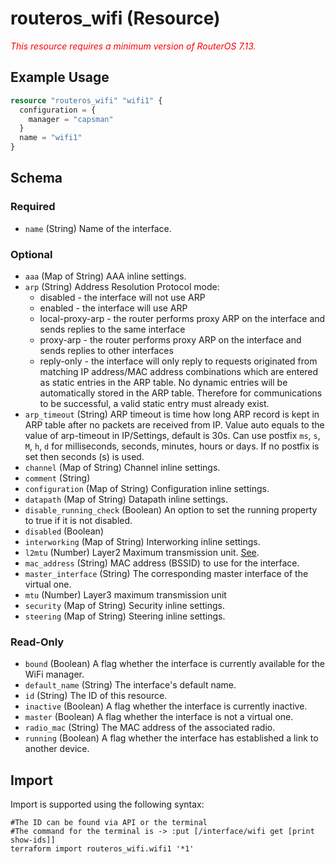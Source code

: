 # routeros_wifi (Resource)
*<span style="color:red">This resource requires a minimum version of RouterOS 7.13.</span>*

## Example Usage
```terraform
resource "routeros_wifi" "wifi1" {
  configuration = {
    manager = "capsman"
  }
  name = "wifi1"
}
```

<!-- schema generated by tfplugindocs -->
## Schema

### Required

- `name` (String) Name of the interface.

### Optional

- `aaa` (Map of String) AAA inline settings.
- `arp` (String) Address Resolution Protocol mode:
  * disabled - the interface will not use ARP
  * enabled - the interface will use ARP
  * local-proxy-arp - the router performs proxy ARP on the interface and sends replies to the same interface
  * proxy-arp - the router performs proxy ARP on the interface and sends replies to other interfaces
  * reply-only - the interface will only reply to requests originated from matching IP address/MAC address combinations which are entered as static entries in the ARP table. No dynamic entries will be automatically stored in the ARP table. Therefore for communications to be successful, a valid static entry must already exist.
- `arp_timeout` (String) ARP timeout is time how long ARP record is kept in ARP table after no packets are received from IP. Value auto equals to the value of arp-timeout in IP/Settings, default is 30s. Can use postfix `ms`, `s`, `M`, `h`, `d` for milliseconds, seconds, minutes, hours or days. If no postfix is set then seconds (s) is used.
- `channel` (Map of String) Channel inline settings.
- `comment` (String)
- `configuration` (Map of String) Configuration inline settings.
- `datapath` (Map of String) Datapath inline settings.
- `disable_running_check` (Boolean) An option to set the running property to true if it is not disabled.
- `disabled` (Boolean)
- `interworking` (Map of String) Interworking inline settings.
- `l2mtu` (Number) Layer2 Maximum transmission unit. [See](https://wiki.mikrotik.com/wiki/Maximum_Transmission_Unit_on_RouterBoards).
- `mac_address` (String) MAC address (BSSID) to use for the interface.
- `master_interface` (String) The corresponding master interface of the virtual one.
- `mtu` (Number) Layer3 maximum transmission unit
- `security` (Map of String) Security inline settings.
- `steering` (Map of String) Steering inline settings.

### Read-Only

- `bound` (Boolean) A flag whether the interface is currently available for the WiFi manager.
- `default_name` (String) The interface's default name.
- `id` (String) The ID of this resource.
- `inactive` (Boolean) A flag whether the interface is currently inactive.
- `master` (Boolean) A flag whether the interface is not a virtual one.
- `radio_mac` (String) The MAC address of the associated radio.
- `running` (Boolean) A flag whether the interface has established a link to another device.

## Import
Import is supported using the following syntax:
```shell
#The ID can be found via API or the terminal
#The command for the terminal is -> :put [/interface/wifi get [print show-ids]]
terraform import routeros_wifi.wifi1 '*1'
```
